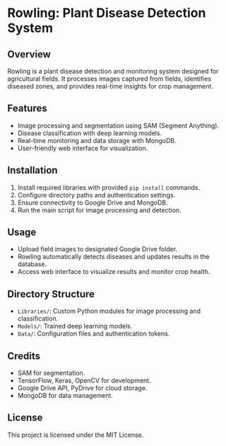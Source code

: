 # Rowling: Plant Disease Detection System

## Overview
Rowling is a plant disease detection and monitoring system designed for agricultural fields. It processes images captured from fields, identifies diseased zones, and provides real-time insights for crop management.

## Features
- Image processing and segmentation using SAM (Segment Anything).
- Disease classification with deep learning models.
- Real-time monitoring and data storage with MongoDB.
- User-friendly web interface for visualization.

## Installation
1. Install required libraries with provided `pip install` commands.
2. Configure directory paths and authentication settings.
3. Ensure connectivity to Google Drive and MongoDB.
4. Run the main script for image processing and detection.

## Usage
- Upload field images to designated Google Drive folder.
- Rowling automatically detects diseases and updates results in the database.
- Access web interface to visualize results and monitor crop health.

## Directory Structure
- `Libraries/`: Custom Python modules for image processing and classification.
- `Models/`: Trained deep learning models.
- `Data/`: Configuration files and authentication tokens.

## Credits
- SAM for segmentation.
- TensorFlow, Keras, OpenCV for development.
- Google Drive API, PyDrive for cloud storage.
- MongoDB for data management.

## License
This project is licensed under the MIT License.



